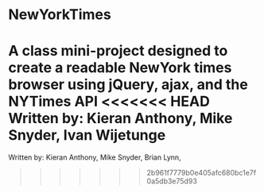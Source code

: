 # NewYorkTimes
A class mini-project designed to create a readable NewYork times browser using jQuery, ajax, and the NYTimes API
<<<<<<< HEAD
Written by: Kieran Anthony, Mike Snyder, Ivan Wijetunge
=======
Written by: Kieran Anthony, Mike Snyder, Brian Lynn, 
>>>>>>> 2b961f7779b0e405afc680bc1e7f0a5db3e75d93
